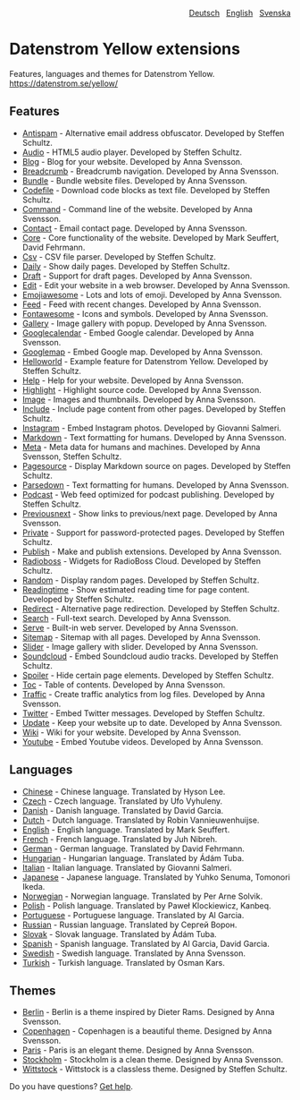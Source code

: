 <p align="right"><a href="README-de.md">Deutsch</a> &nbsp; <a href="README.md">English</a> &nbsp; <a href="README-sv.md">Svenska</a></p>

# Datenstrom Yellow extensions

Features, languages and themes for Datenstrom Yellow. https://datenstrom.se/yellow/

## Features

* [Antispam](https://github.com/schulle4u/yellow-extensions-schulle4u/tree/main/antispam) - Alternative email address obfuscator. Developed by Steffen Schultz.
* [Audio](https://github.com/schulle4u/yellow-extensions-schulle4u/tree/main/audio) - HTML5 audio player. Developed by Steffen Schultz.
* [Blog](https://github.com/annaesvensson/yellow-blog) - Blog for your website. Developed by Anna Svensson.
* [Breadcrumb](https://github.com/annaesvensson/yellow-breadcrumb) - Breadcrumb navigation. Developed by Anna Svensson.
* [Bundle](https://github.com/annaesvensson/yellow-bundle) - Bundle website files. Developed by Anna Svensson.
* [Codefile](https://github.com/schulle4u/yellow-extensions-schulle4u/tree/main/codefile) - Download code blocks as text file. Developed by Steffen Schultz.
* [Command](https://github.com/annaesvensson/yellow-command) - Command line of the website. Developed by Anna Svensson.
* [Contact](https://github.com/annaesvensson/yellow-contact) - Email contact page. Developed by Anna Svensson.
* [Core](https://github.com/annaesvensson/yellow-core) - Core functionality of the website. Developed by Mark Seuffert, David Fehrmann.
* [Csv](https://github.com/schulle4u/yellow-extensions-schulle4u/tree/main/csv) - CSV file parser. Developed by Steffen Schultz.
* [Daily](https://github.com/schulle4u/yellow-extensions-schulle4u/tree/main/daily) - Show daily pages. Developed by Steffen Schultz.
* [Draft](https://github.com/annaesvensson/yellow-draft) - Support for draft pages. Developed by Anna Svensson.
* [Edit](https://github.com/annaesvensson/yellow-edit) - Edit your website in a web browser. Developed by Anna Svensson.
* [Emojiawesome](https://github.com/annaesvensson/yellow-emojiawesome) - Lots and lots of emoji. Developed by Anna Svensson.
* [Feed](https://github.com/annaesvensson/yellow-feed) - Feed with recent changes. Developed by Anna Svensson.
* [Fontawesome](https://github.com/annaesvensson/yellow-fontawesome) - Icons and symbols. Developed by Anna Svensson.
* [Gallery](https://github.com/annaesvensson/yellow-gallery) - Image gallery with popup. Developed by Anna Svensson.
* [Googlecalendar](https://github.com/annaesvensson/yellow-googlecalendar) - Embed Google calendar. Developed by Anna Svensson.
* [Googlemap](https://github.com/annaesvensson/yellow-googlemap) - Embed Google map. Developed by Anna Svensson.
* [Helloworld](https://github.com/schulle4u/yellow-helloworld) - Example feature for Datenstrom Yellow. Developed by Steffen Schultz.
* [Help](https://github.com/annaesvensson/yellow-help) - Help for your website. Developed by Anna Svensson.
* [Highlight](https://github.com/annaesvensson/yellow-highlight) - Highlight source code. Developed by Anna Svensson.
* [Image](https://github.com/annaesvensson/yellow-image) - Images and thumbnails. Developed by Anna Svensson.
* [Include](https://github.com/schulle4u/yellow-extensions-schulle4u/tree/main/include) - Include page content from other pages. Developed by Steffen Schultz.
* [Instagram](https://github.com/GiovanniSalmeri/yellow-instagram) - Embed Instagram photos. Developed by Giovanni Salmeri.
* [Markdown](https://github.com/annaesvensson/yellow-markdown) - Text formatting for humans. Developed by Anna Svensson.
* [Meta](https://github.com/annaesvensson/yellow-meta) - Meta data for humans and machines. Developed by Anna Svensson, Steffen Schultz.
* [Pagesource](https://github.com/schulle4u/yellow-extensions-schulle4u/tree/main/pagesource) - Display Markdown source on pages. Developed by Steffen Schultz.
* [Parsedown](https://github.com/annaesvensson/yellow-parsedown) - Text formatting for humans. Developed by Anna Svensson.
* [Podcast](https://github.com/schulle4u/yellow-extensions-schulle4u/tree/main/podcast) - Web feed optimized for podcast publishing. Developed by Steffen Schultz.
* [Previousnext](https://github.com/annaesvensson/yellow-previousnext) - Show links to previous/next page. Developed by Anna Svensson.
* [Private](https://github.com/schulle4u/yellow-extensions-schulle4u/tree/main/private) - Support for password-protected pages. Developed by Steffen Schultz.
* [Publish](https://github.com/annaesvensson/yellow-publish) - Make and publish extensions. Developed by Anna Svensson.
* [Radioboss](https://github.com/schulle4u/yellow-extensions-schulle4u/tree/main/radioboss) - Widgets for RadioBoss Cloud. Developed by Steffen Schultz.
* [Random](https://github.com/schulle4u/yellow-extensions-schulle4u/tree/main/random) - Display random pages. Developed by Steffen Schultz.
* [Readingtime](https://github.com/schulle4u/yellow-extensions-schulle4u/tree/main/readingtime) - Show estimated reading time for page content. Developed by Steffen Schultz.
* [Redirect](https://github.com/schulle4u/yellow-extensions-schulle4u/tree/main/redirect) - Alternative page redirection. Developed by Steffen Schultz.
* [Search](https://github.com/annaesvensson/yellow-search) - Full-text search. Developed by Anna Svensson.
* [Serve](https://github.com/annaesvensson/yellow-serve) - Built-in web server. Developed by Anna Svensson.
* [Sitemap](https://github.com/annaesvensson/yellow-sitemap) - Sitemap with all pages. Developed by Anna Svensson.
* [Slider](https://github.com/annaesvensson/yellow-slider) - Image gallery with slider. Developed by Anna Svensson.
* [Soundcloud](https://github.com/schulle4u/yellow-extensions-schulle4u/tree/main/soundcloud) - Embed Soundcloud audio tracks. Developed by Steffen Schultz.
* [Spoiler](https://github.com/schulle4u/yellow-extensions-schulle4u/tree/main/spoiler) - Hide certain page elements. Developed by Steffen Schultz.
* [Toc](https://github.com/annaesvensson/yellow-toc) - Table of contents. Developed by Anna Svensson.
* [Traffic](https://github.com/annaesvensson/yellow-traffic) - Create traffic analytics from log files. Developed by Anna Svensson.
* [Twitter](https://github.com/schulle4u/yellow-extensions-schulle4u/tree/main/twitter) - Embed Twitter messages. Developed by Steffen Schultz.
* [Update](https://github.com/annaesvensson/yellow-update) - Keep your website up to date. Developed by Anna Svensson.
* [Wiki](https://github.com/annaesvensson/yellow-wiki) - Wiki for your website. Developed by Anna Svensson.
* [Youtube](https://github.com/annaesvensson/yellow-youtube) - Embed Youtube videos. Developed by Anna Svensson.

## Languages

* [Chinese](https://github.com/annaesvensson/yellow-language/tree/main/translations/chinese) - Chinese language. Translated by Hyson Lee.
* [Czech](https://github.com/annaesvensson/yellow-language/tree/main/translations/czech) - Czech language. Translated by Ufo Vyhuleny.
* [Danish](https://github.com/annaesvensson/yellow-language/tree/main/translations/danish) - Danish language. Translated by David Garcia.
* [Dutch](https://github.com/annaesvensson/yellow-language/tree/main/translations/dutch) - Dutch language. Translated by Robin Vannieuwenhuijse.
* [English](https://github.com/annaesvensson/yellow-language/tree/main/translations/english) - English language. Translated by Mark Seuffert.
* [French](https://github.com/annaesvensson/yellow-language/tree/main/translations/french) - French language. Translated by Juh Nibreh.
* [German](https://github.com/annaesvensson/yellow-language/tree/main/translations/german) - German language. Translated by David Fehrmann.
* [Hungarian](https://github.com/annaesvensson/yellow-language/tree/main/translations/hungarian) - Hungarian language. Translated by Ádám Tuba.
* [Italian](https://github.com/annaesvensson/yellow-language/tree/main/translations/italian) - Italian language. Translated by Giovanni Salmeri.
* [Japanese](https://github.com/annaesvensson/yellow-language/tree/main/translations/japanese) - Japanese language. Translated by Yuhko Senuma, Tomonori Ikeda.
* [Norwegian](https://github.com/annaesvensson/yellow-language/tree/main/translations/norwegian) - Norwegian language. Translated by Per Arne Solvik.
* [Polish](https://github.com/annaesvensson/yellow-language/tree/main/translations/polish) - Polish language. Translated by Paweł Klockiewicz, Kanbeq.
* [Portuguese](https://github.com/annaesvensson/yellow-language/tree/main/translations/portuguese) - Portuguese language. Translated by Al Garcia.
* [Russian](https://github.com/annaesvensson/yellow-language/tree/main/translations/russian) - Russian language. Translated by Сергей Ворон.
* [Slovak](https://github.com/annaesvensson/yellow-language/tree/main/translations/slovak) - Slovak language. Translated by Ádám Tuba.
* [Spanish](https://github.com/annaesvensson/yellow-language/tree/main/translations/spanish) - Spanish language. Translated by Al Garcia, David Garcia.
* [Swedish](https://github.com/annaesvensson/yellow-language/tree/main/translations/swedish) - Swedish language. Translated by Anna Svensson.
* [Turkish](https://github.com/annaesvensson/yellow-language/tree/main/translations/turkish) - Turkish language. Translated by Osman Kars.

## Themes

* [Berlin](https://github.com/annaesvensson/yellow-berlin) - Berlin is a theme inspired by Dieter Rams. Designed by Anna Svensson.
* [Copenhagen](https://github.com/annaesvensson/yellow-copenhagen) - Copenhagen is a beautiful theme. Designed by Anna Svensson.
* [Paris](https://github.com/annaesvensson/yellow-paris) - Paris is an elegant theme. Designed by Anna Svensson.
* [Stockholm](https://github.com/annaesvensson/yellow-stockholm) - Stockholm is a clean theme. Designed by Anna Svensson.
* [Wittstock](https://github.com/schulle4u/yellow-wittstock) - Wittstock is a classless theme. Designed by Steffen Schultz.

Do you have questions? [Get help](https://datenstrom.se/yellow/help/).
